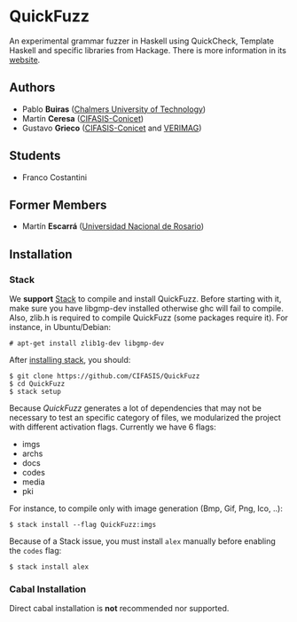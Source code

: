 # QuickFuzz

An experimental grammar fuzzer in Haskell using QuickCheck, Template Haskell and specific libraries from Hackage.
There is more information in its [website](http://QuickFuzz.org/).

## Authors

* Pablo **Buiras** ([Chalmers University of Technology](http://www.chalmers.se/en/Pages/default.aspx))
* Martín **Ceresa** ([CIFASIS-Conicet](http://cifasis-conicet.gov.ar/))
* Gustavo **Grieco** ([CIFASIS-Conicet](http://cifasis-conicet.gov.ar/) and [VERIMAG](http://www-verimag.imag.fr/?lang=en))

## Students

* Franco Costantini

## Former Members

* Martín **Escarrá** ([Universidad Nacional de Rosario](http://www.unr.edu.ar/))

## Installation

### Stack

We **support** [Stack](www.haskellstack.org) to compile and install QuickFuzz. Before starting with it, make sure you have libgmp-dev installed otherwise ghc will fail to compile. Also, zlib.h is required to compile QuickFuzz (some packages require it). For instance, in Ubuntu/Debian:

    # apt-get install zlib1g-dev libgmp-dev

After [installing stack](http://docs.haskellstack.org/en/stable/README/#how-to-install), you should:

    $ git clone https://github.com/CIFASIS/QuickFuzz
    $ cd QuickFuzz
    $ stack setup

Because *QuickFuzz* generates a lot of dependencies that may not be necessary to test an specific category of files, we modularized the project with different activation flags. Currently we have 6 flags:

* imgs
* archs
* docs
* codes
* media
* pki

For instance, to compile only with image generation (Bmp, Gif, Png, Ico, ..):

    $ stack install --flag QuickFuzz:imgs
    
Because of a Stack issue, you must install `alex` manually before enabling the `codes` flag:

    $ stack install alex

### Cabal Installation

Direct cabal installation is **not** recommended nor supported.
